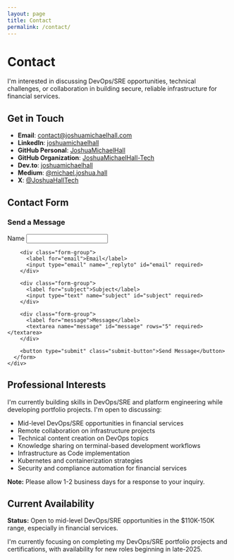 ```yaml
---
layout: page
title: Contact
permalink: /contact/
---
```


# Contact

I'm interested in discussing DevOps/SRE opportunities, technical challenges, or collaboration in building secure, reliable infrastructure for financial services.

<div class="content-section with-divider">
  <h2>Get in Touch</h2>
  <ul class="contact-info">
    <li><strong>Email</strong>: <a href="mailto:contact@joshuamichaelhall.com">contact@joshuamichaelhall.com</a></li>
    <li><strong>LinkedIn</strong>: <a href="https://linkedin.com/in/joshuamichaelhall">joshuamichaelhall</a></li>
    <li><strong>GitHub Personal</strong>: <a href="https://github.com/JoshuaMichaelHall">JoshuaMichaelHall</a></li>
    <li><strong>GitHub Organization</strong>: <a href="https://github.com/JoshuaMichaelHall-Tech">JoshuaMichaelHall-Tech</a></li>
    <li><strong>Dev.to</strong>: <a href="https://dev.to/joshuamichaelhall">joshuamichaelhall</a></li>
    <li><strong>Medium</strong>: <a href="https://medium.com/@michael.joshua.hall">@michael.joshua.hall</a></li>
    <li><strong>X</strong>: <a href="https://x.com/JoshuaHallTech">@JoshuaHallTech</a></li>
  </ul>
</div>

<div class="content-section with-divider">
  <h2>Contact Form</h2>
    <div class="contact-form-container">
      <h3>Send a Message</h3>
      <form action="https://formspree.io/f/your-formspree-id" method="POST" class="contact-form">
        <div class="form-group">
          <label for="name">Name</label>
          <input type="text" name="name" id="name" required>
        </div>
        
        <div class="form-group">
          <label for="email">Email</label>
          <input type="email" name="_replyto" id="email" required>
        </div>
        
        <div class="form-group">
          <label for="subject">Subject</label>
          <input type="text" name="subject" id="subject" required>
        </div>
        
        <div class="form-group">
          <label for="message">Message</label>
          <textarea name="message" id="message" rows="5" required></textarea>
        </div>
        
        <button type="submit" class="submit-button">Send Message</button>
      </form>
    </div>
  </div>
</div>

<div class="content-section with-divider">
  <h2>Professional Interests</h2>
  
  <p>I'm currently building skills in DevOps/SRE and platform engineering while developing portfolio projects. I'm open to discussing:</p>
  
  <ul class="interests-list">
    <li>Mid-level DevOps/SRE opportunities in financial services</li>
    <li>Remote collaboration on infrastructure projects</li>
    <li>Technical content creation on DevOps topics</li>
    <li>Knowledge sharing on terminal-based development workflows</li>
    <li>Infrastructure as Code implementation</li>
    <li>Kubernetes and containerization strategies</li>
    <li>Security and compliance automation for financial services</li>
  </ul>
  
  <div class="note">
    <p><strong>Note:</strong> Please allow 1-2 business days for a response to your inquiry.</p>
  </div>
</div>

<div class="content-section no-divider">
  <h2>Current Availability</h2>
  
  <div class="availability-status">
    <span class="status-indicator available"></span>
    <p><strong>Status:</strong> Open to mid-level DevOps/SRE opportunities in the $110K-150K range, especially in financial services.</p>
  </div>
  
  <p>I'm currently focusing on completing my DevOps/SRE portfolio projects and certifications, with availability for new roles beginning in late-2025.</p>
</div>